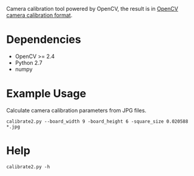 Camera calibration tool powered by OpenCV, the result is in [OpenCV camera
calibration format](http://docs.opencv.org/modules/calib3d/doc/camera_calibration_and_3d_reconstruction.html).

# Dependencies

- OpenCV >= 2.4
- Python 2.7
- numpy

# Example Usage

Calculate camera calibration parameters from JPG files.
```
calibrate2.py --board_width 9 -board_height 6 -square_size 0.020588 *.jpg
```

# Help
```
calibrate2.py -h
```
